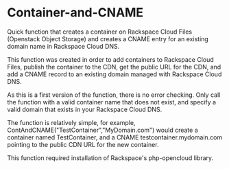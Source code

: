 Container-and-CNAME
===================

Quick function that creates a container on Rackspace Cloud Files (Openstack Object Storage) and creates a CNAME entry for an existing domain name in Rackspace Cloud DNS.



This function was created in order to add containers to Rackspace Cloud Files, publish the container to the CDN, get the public URL for the CDN, and add a CNAME record to an existing domain managed with Rackspace Cloud DNS.

As this is a first version of the function, there is no error checking.  Only call the function with a valid container name that does not exist, and specify a valid domain that exists in your Rackspace Cloud DNS.  

The function is relatively simple, for example, ContAndCNAME("TestContainer","MyDomain.com") would create a container named TestContainer, and a CNAME testcontainer.mydomain.com pointing to the public CDN URL for the new container.

This function required installation of Rackspace's php-opencloud library.
